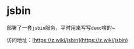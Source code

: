 # jsbin

部署了一套`jsbin`服务，平时用来写写`demo`啥的~

访问地址：[https://z.wiki/jsbin](https://z.wiki/jsbin)

<ImgView title="jsbin" url="https://z.wiki/autoupload/2022-10-06/3341553baa334fb79efe5862c408bec7.image.png" />

<ImgView title="jsbin" url="https://z.wiki/autoupload/2022-10-06/dd918a3b955044c88de3268898cc2629.image.png" />
